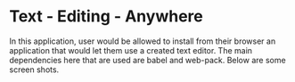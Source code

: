 # Text - Editing - Anywhere
In this application, user would be allowed to install from their browser an application that would let them use a created text editor. The main dependencies here that are used are babel and web-pack. 
Below are some screen shots. 
